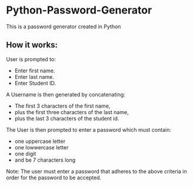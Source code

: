 # Python-Password-Generator
This is a password generator created in Python

## How it works:
User is prompted to:
- Enter first name.
- Enter last name.
- Enter Student ID.

A Username is then generated by concatenating:
- The first 3 characters of the first name, 
- plus the first three characters of the last name,
- plus the last 3 characters of the student id.

The User is then prompted to enter a password which must contain:
- one uppercase letter
- one lowwercase letter
- one digit
- and be 7 characters long

Note: The user must enter a password that adheres to the above criteria in order for the password to be accepted.

